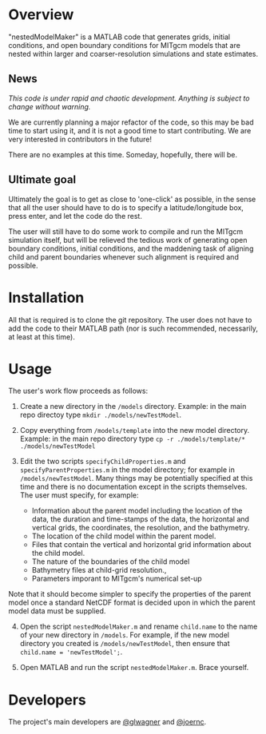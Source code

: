# Overview

"nestedModelMaker" is a MATLAB code that generates grids, initial conditions, 
and open boundary conditions for MITgcm models that are nested within larger 
and coarser-resolution simulations and state estimates.

## News

*This code is under rapid and chaotic development. 
Anything is subject to change without warning.*

We are currently planning a major refactor of the code, so this may be bad time 
to start using it, and it is not a good time to start contributing. We are very
interested in contributors in the future! 

There are no examples at this time. Someday, hopefully, there will be.

## Ultimate goal

Ultimately the goal is to get as close to 'one-click' as possible, in the sense 
that all the user should have to do is to specify a latitude/longitude box, 
press enter, and let the code do the rest. 

The user will still have to do some work to compile and run the MITgcm simulation
itself, but will be relieved the tedious work of generating open boundary 
conditions, initial conditions, and the maddening task of aligning child
and parent boundaries whenever such alignment is required and possible.

# Installation

All that is required is to clone the git repository. The user does not have 
to add the code to their MATLAB path (nor is such recommended, necessarily, 
at least at this time). 

# Usage

The user's work flow proceeds as follows:

1. Create a new directory in the ``/models`` directory. 
Example: in the main repo directoy type ``mkdir ./models/newTestModel``.

2. Copy everything from ``/models/template`` into the new model directory.
Example: in the main repo directory type 
``cp -r ./models/template/* ./models/newTestModel``

3. Edit the two scripts ``specifyChildProperties.m`` and ``specifyParentProperties.m`` 
in the model directory; for example in ``/models/newTestModel``. Many things may be
potentially specified at this time and there is no documentation except in the 
scripts themselves. The user must specify, for example:
    * Information about the parent model including the location of the data, 
the duration and time-stamps of the data, the horizontal and vertical grids, 
the coordinates, the resolution, and the bathymetry.
    * The location of the child model within the parent model.
    * Files that contain the vertical and horizontal grid information about the 
child model.
    * The nature of the boundaries of the child model
    * Bathymetry files at child-grid resolution., 
    * Parameters imporant to MITgcm's numerical set-up

Note that it should become simpler to specify the properties of the parent model
once a standard NetCDF format is decided upon in which the parent model data
must be supplied.

4. Open the script ``nestedModelMaker.m`` and rename ``child.name`` to the name 
of your new directory in ``/models``. For example, if the new model directory you 
created is ``/models/newTestModel``, then ensure that ``child.name = 'newTestModel';``.

5. Open MATLAB and run the script ``nestedModelMaker.m``. Brace yourself. 

# Developers

The project's main developers are [@glwagner][] and [@joernc][].


[@glwagner]: https://github.com/glwagner/
[@joernc]: https://github.com/joernc
